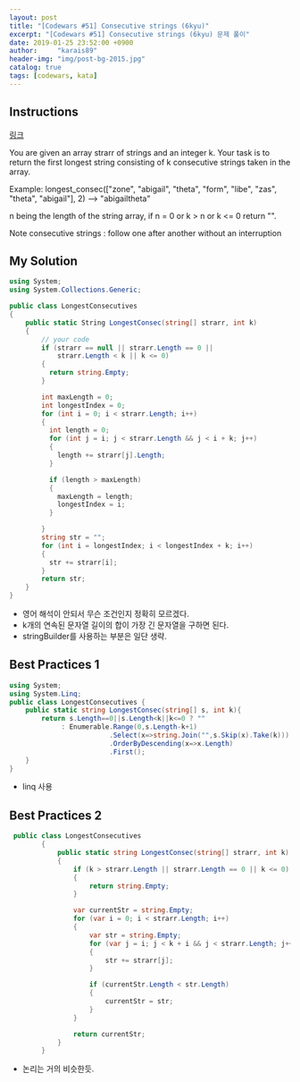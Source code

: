 ```yaml
---
layout: post
title: "[Codewars #51] Consecutive strings (6kyu)"
excerpt: "[Codewars #51] Consecutive strings (6kyu) 문제 풀이"
date: 2019-01-25 23:52:00 +0900
author:     "karais89"
header-img: "img/post-bg-2015.jpg"
catalog: true
tags: [codewars, kata]
---
```


## Instructions

[링크](https://www.codewars.com/kata/56a5d994ac971f1ac500003e/train/csharp)

You are given an array strarr of strings and an integer k. Your task is to return the first longest string consisting of k consecutive strings taken in the array.

Example:
longest_consec(["zone", "abigail", "theta", "form", "libe", "zas", "theta", "abigail"], 2) --> "abigailtheta"

n being the length of the string array, if n = 0 or k > n or k <= 0 return "".

Note
consecutive strings : follow one after another without an interruption

## My Solution

```csharp
using System;
using System.Collections.Generic;

public class LongestConsecutives
{
    public static String LongestConsec(string[] strarr, int k)
    {
        // your code
        if (strarr == null || strarr.Length == 0 ||
            strarr.Length < k || k <= 0)
        {
          return string.Empty;
        }

        int maxLength = 0;
        int longestIndex = 0;
        for (int i = 0; i < strarr.Length; i++)
        {
          int length = 0;
          for (int j = i; j < strarr.Length && j < i + k; j++)
          {
            length += strarr[j].Length;
          }

          if (length > maxLength)
          {
            maxLength = length;
            longestIndex = i;
          }

        }
        string str = "";
        for (int i = longestIndex; i < longestIndex + k; i++)
        {
          str += strarr[i];
        }
        return str;
    }
}
```

- 영어 해석이 안되서 무슨 조건인지 정확히 모르겠다.
- k개의 연속된 문자열 길이의 합이 가장 긴 문자열을 구하면 된다.
- stringBuilder를 사용하는 부분은 일단 생략.

## Best Practices 1

```csharp
using System;
using System.Linq;
public class LongestConsecutives {
    public static string LongestConsec(string[] s, int k){
        return s.Length==0||s.Length<k||k<=0 ? ""
             : Enumerable.Range(0,s.Length-k+1)
                         .Select(x=>string.Join("",s.Skip(x).Take(k)))
                         .OrderByDescending(x=>x.Length)
                         .First();
    }
}
```

- linq 사용

## Best Practices 2

```csharp
 public class LongestConsecutives
        {
            public static string LongestConsec(string[] strarr, int k)
            {
                if (k > strarr.Length || strarr.Length == 0 || k <= 0)
                {
                    return string.Empty;
                }

                var currentStr = string.Empty;
                for (var i = 0; i < strarr.Length; i++)
                {
                    var str = string.Empty;
                    for (var j = i; j < k + i && j < strarr.Length; j++)
                    {
                        str += strarr[j];
                    }

                    if (currentStr.Length < str.Length)
                    {
                        currentStr = str;
                    }
                }

                return currentStr;
            }
        }
```

- 논리는 거의 비슷한듯.
